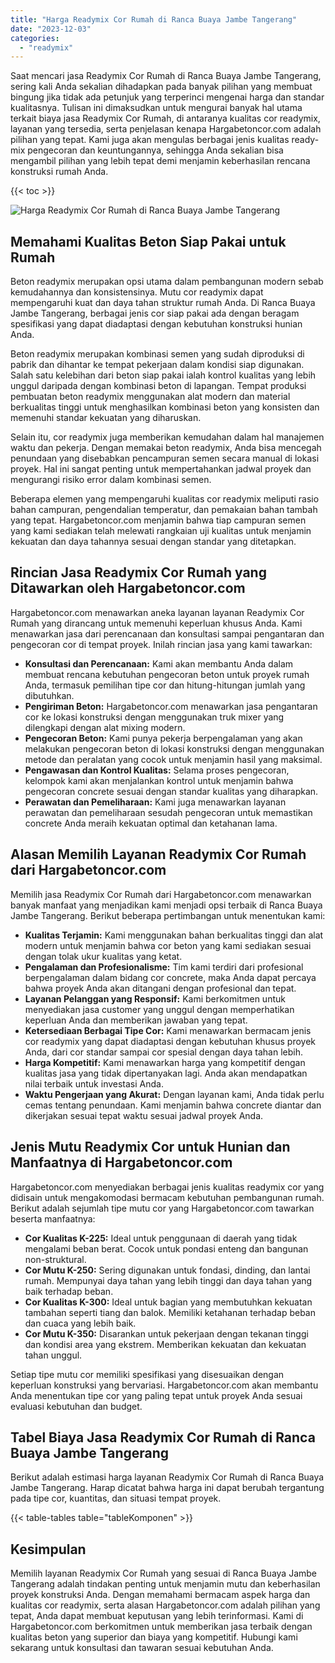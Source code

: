 ```yaml
---
title: "Harga Readymix Cor Rumah di Ranca Buaya Jambe Tangerang"
date: "2023-12-03"
categories: 
  - "readymix"
---
```



Saat mencari jasa Readymix Cor Rumah di Ranca Buaya Jambe Tangerang, sering kali Anda sekalian dihadapkan pada banyak pilihan yang membuat bingung jika tidak ada petunjuk yang terperinci mengenai harga dan standar kualitasnya. Tulisan ini dimaksudkan untuk mengurai banyak hal utama terkait biaya jasa Readymix Cor Rumah, di antaranya kualitas cor readymix, layanan yang tersedia, serta penjelasan kenapa Hargabetoncor.com adalah pilihan yang tepat. Kami juga akan mengulas berbagai jenis kualitas ready-mix pengecoran dan keuntungannya, sehingga Anda sekalian bisa mengambil pilihan yang lebih tepat demi menjamin keberhasilan rencana konstruksi rumah Anda.

{{< toc >}}

![Harga Readymix Cor Rumah di Ranca Buaya Jambe Tangerang](https://hargareadymixid.github.io/hbc/readymix-hbc%20(4).png)

## Memahami Kualitas Beton Siap Pakai untuk Rumah

Beton readymix merupakan opsi utama dalam pembangunan modern sebab kemudahannya dan konsistensinya. Mutu cor readymix dapat mempengaruhi kuat dan daya tahan struktur rumah Anda. Di Ranca Buaya Jambe Tangerang, berbagai jenis cor siap pakai ada dengan beragam spesifikasi yang dapat diadaptasi dengan kebutuhan konstruksi hunian Anda.

Beton readymix merupakan kombinasi semen yang sudah diproduksi di pabrik dan dihantar ke tempat pekerjaan dalam kondisi siap digunakan. Salah satu kelebihan dari beton siap pakai ialah kontrol kualitas yang lebih unggul daripada dengan kombinasi beton di lapangan. Tempat produksi pembuatan beton readymix menggunakan alat modern dan material berkualitas tinggi untuk menghasilkan kombinasi beton yang konsisten dan memenuhi standar kekuatan yang diharuskan.

Selain itu, cor readymix juga memberikan kemudahan dalam hal manajemen waktu dan pekerja. Dengan memakai beton readymix, Anda bisa mencegah penundaan yang disebabkan pencampuran semen secara manual di lokasi proyek. Hal ini sangat penting untuk mempertahankan jadwal proyek dan mengurangi risiko error dalam kombinasi semen.

Beberapa elemen yang mempengaruhi kualitas cor readymix meliputi rasio bahan campuran, pengendalian temperatur, dan pemakaian bahan tambah yang tepat. Hargabetoncor.com menjamin bahwa tiap campuran semen yang kami sediakan telah melewati rangkaian uji kualitas untuk menjamin kekuatan dan daya tahannya sesuai dengan standar yang ditetapkan.

## Rincian Jasa Readymix Cor Rumah yang Ditawarkan oleh Hargabetoncor.com

Hargabetoncor.com menawarkan aneka layanan layanan Readymix Cor Rumah yang dirancang untuk memenuhi keperluan khusus Anda. Kami menawarkan jasa dari perencanaan dan konsultasi sampai pengantaran dan pengecoran cor di tempat proyek. Inilah rincian jasa yang kami tawarkan:

- **Konsultasi dan Perencanaan:** Kami akan membantu Anda dalam membuat rencana kebutuhan pengecoran beton untuk proyek rumah Anda, termasuk pemilihan tipe cor dan hitung-hitungan jumlah yang dibutuhkan.
- **Pengiriman Beton:** Hargabetoncor.com menawarkan jasa pengantaran cor ke lokasi konstruksi dengan menggunakan truk mixer yang dilengkapi dengan alat mixing modern.
- **Pengecoran Beton:** Kami punya pekerja berpengalaman yang akan melakukan pengecoran beton di lokasi konstruksi dengan menggunakan metode dan peralatan yang cocok untuk menjamin hasil yang maksimal.
- **Pengawasan dan Kontrol Kualitas:** Selama proses pengecoran, kelompok kami akan menjalankan kontrol untuk menjamin bahwa pengecoran concrete sesuai dengan standar kualitas yang diharapkan.
- **Perawatan dan Pemeliharaan:** Kami juga menawarkan layanan perawatan dan pemeliharaan sesudah pengecoran untuk memastikan concrete Anda meraih kekuatan optimal dan ketahanan lama.

## Alasan Memilih Layanan Readymix Cor Rumah dari Hargabetoncor.com

Memilih jasa Readymix Cor Rumah dari Hargabetoncor.com menawarkan banyak manfaat yang menjadikan kami menjadi opsi terbaik di Ranca Buaya Jambe Tangerang. Berikut beberapa pertimbangan untuk menentukan kami:

- **Kualitas Terjamin:** Kami menggunakan bahan berkualitas tinggi dan alat modern untuk menjamin bahwa cor beton yang kami sediakan sesuai dengan tolak ukur kualitas yang ketat.
- **Pengalaman dan Profesionalisme:** Tim kami terdiri dari profesional berpengalaman dalam bidang cor concrete, maka Anda dapat percaya bahwa proyek Anda akan ditangani dengan profesional dan tepat.
- **Layanan Pelanggan yang Responsif:** Kami berkomitmen untuk menyediakan jasa customer yang unggul dengan memperhatikan keperluan Anda dan memberikan jawaban yang tepat.
- **Ketersediaan Berbagai Tipe Cor:** Kami menawarkan bermacam jenis cor readymix yang dapat diadaptasi dengan kebutuhan khusus proyek Anda, dari cor standar sampai cor spesial dengan daya tahan lebih.
- **Harga Kompetitif:** Kami menawarkan harga yang kompetitif dengan kualitas jasa yang tidak dipertanyakan lagi. Anda akan mendapatkan nilai terbaik untuk investasi Anda.
- **Waktu Pengerjaan yang Akurat:** Dengan layanan kami, Anda tidak perlu cemas tentang penundaan. Kami menjamin bahwa concrete diantar dan dikerjakan sesuai tepat waktu sesuai jadwal proyek Anda.

## Jenis Mutu Readymix Cor untuk Hunian dan Manfaatnya di Hargabetoncor.com

Hargabetoncor.com menyediakan berbagai jenis kualitas readymix cor yang didisain untuk mengakomodasi bermacam kebutuhan pembangunan rumah. Berikut adalah sejumlah tipe mutu cor yang Hargabetoncor.com tawarkan beserta manfaatnya:

- **Cor Kualitas K-225:** Ideal untuk penggunaan di daerah yang tidak mengalami beban berat. Cocok untuk pondasi enteng dan bangunan non-struktural.
- **Cor Mutu K-250:** Sering digunakan untuk fondasi, dinding, dan lantai rumah. Mempunyai daya tahan yang lebih tinggi dan daya tahan yang baik terhadap beban.
- **Cor Kualitas K-300:** Ideal untuk bagian yang membutuhkan kekuatan tambahan seperti tiang dan balok. Memiliki ketahanan terhadap beban dan cuaca yang lebih baik.
- **Cor Mutu K-350:** Disarankan untuk pekerjaan dengan tekanan tinggi dan kondisi area yang ekstrem. Memberikan kekuatan dan kekuatan tahan unggul.

Setiap tipe mutu cor memiliki spesifikasi yang disesuaikan dengan keperluan konstruksi yang bervariasi. Hargabetoncor.com akan membantu Anda menentukan tipe cor yang paling tepat untuk proyek Anda sesuai evaluasi kebutuhan dan budget.

## Tabel Biaya Jasa Readymix Cor Rumah di Ranca Buaya Jambe Tangerang

Berikut adalah estimasi harga layanan Readymix Cor Rumah di Ranca Buaya Jambe Tangerang. Harap dicatat bahwa harga ini dapat berubah tergantung pada tipe cor, kuantitas, dan situasi tempat proyek.

{{< table-tables table="tableKomponen" >}}

## Kesimpulan

Memilih layanan Readymix Cor Rumah yang sesuai di Ranca Buaya Jambe Tangerang adalah tindakan penting untuk menjamin mutu dan keberhasilan proyek konstruksi Anda. Dengan memahami bermacam aspek harga dan kualitas cor readymix, serta alasan Hargabetoncor.com adalah pilihan yang tepat, Anda dapat membuat keputusan yang lebih terinformasi. Kami di Hargabetoncor.com berkomitmen untuk memberikan jasa terbaik dengan kualitas beton yang superior dan biaya yang kompetitif. Hubungi kami sekarang untuk konsultasi dan tawaran sesuai kebutuhan Anda.

